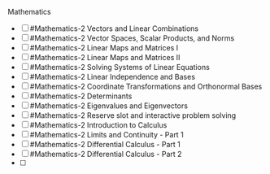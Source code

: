Mathematics
- [ ]  #Mathematics-2 Vectors and Linear Combinations 
- [ ] #Mathematics-2 Vector Spaces, Scalar Products, and Norms
- [ ] #Mathematics-2 Linear Maps and Matrices I
- [ ] #Mathematics-2 Linear Maps and Matrices II
- [ ] #Mathematics-2 Solving Systems of Linear Equations
- [ ] #Mathematics-2 Linear Independence and Bases
- [ ] #Mathematics-2 Coordinate Transformations and Orthonormal Bases
- [ ] #Mathematics-2 Determinants
- [ ] #Mathematics-2 Eigenvalues and Eigenvectors
- [ ] #Mathematics-2 Reserve slot and interactive problem solving
- [ ] #Mathematics-2 Introduction to Calculus
- [ ] #Mathematics-2 Limits and Continuity - Part 1
- [ ] #Mathematics-2 Differential Calculus - Part 1
- [ ] #Mathematics-2 Differential Calculus - Part 2
- [ ] 
